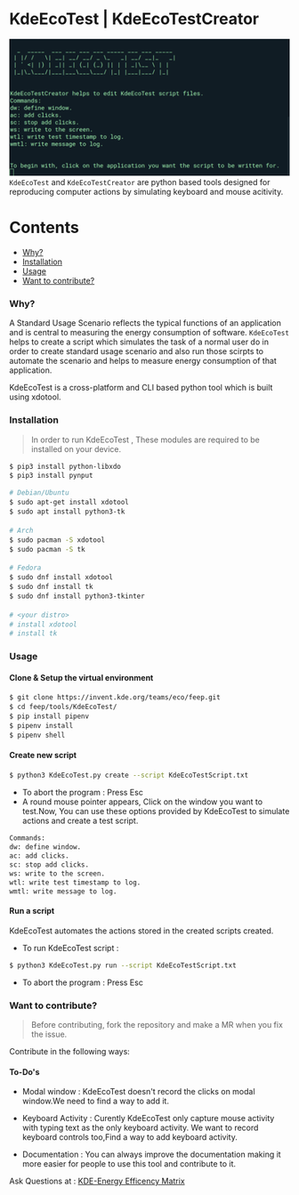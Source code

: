# KdeEcoTest | KdeEcoTestCreator

![KDE-ECO-TEST IMAGE](Kdeecotest.png)
`KdeEcoTest` and `KdeEcoTestCreator` are python based tools designed for reproducing computer actions by simulating keyboard and mouse acitivity.

Contents
========
* [Why?](#why)
* [Installation](#installation)
* [Usage](#usage)
* [Want to contribute?](#want-to-contribute)

### Why?
A Standard Usage Scenario reflects the typical functions of an application and is central to measuring the energy consumption of software.
`KdeEcoTest` helps to create a script which simulates the task of a normal user do in order to create standard usage scenario and also run those scirpts to automate the scenario and helps to measure energy consumption of that application.

KdeEcoTest is a cross-platform and CLI based python tool which is built using xdotool.

### Installation
> In order to run KdeEcoTest , These modules are required to be installed on your device.

```bash
$ pip3 install python-libxdo
$ pip3 install pynput
```

```bash
# Debian/Ubuntu
$ sudo apt-get install xdotool
$ sudo apt install python3-tk

# Arch
$ sudo pacman -S xdotool
$ sudo pacman -S tk

# Fedora
$ sudo dnf install xdotool
$ sudo dnf install tk
$ sudo dnf install python3-tkinter

# <your distro>
# install xdotool
# install tk
```

### Usage

#### Clone & Setup the virtual environment

```bash
$ git clone https://invent.kde.org/teams/eco/feep.git
$ cd feep/tools/KdeEcoTest/
$ pip install pipenv
$ pipenv install
$ pipenv shell
```

#### Create new script 

```bash
$ python3 KdeEcoTest.py create --script KdeEcoTestScript.txt
```
- To abort the program : Press Esc
- A round mouse pointer appears, Click on the window you want to test.Now, You can use these options provided by KdeEcoTest to simulate actions and create a test script.

```shell
Commands:
dw: define window.
ac: add clicks.
sc: stop add clicks.
ws: write to the screen.
wtl: write test timestamp to log.
wmtl: write message to log.
```

#### Run a script
KdeEcoTest automates the actions stored in the created scripts created.
- To run KdeEcoTest script :
```bash
$ python3 KdeEcoTest.py run --script KdeEcoTestScript.txt
```
- To abort the program : Press Esc

### Want to contribute?
> Before contributing, fork the repository and make a MR when you fix the issue.

Contribute in the following ways:

#### To-Do's
- Modal window : KdeEcoTest doesn't record the clicks on modal window.We need to find a way to add it.

- Keyboard Activity : Curently KdeEcoTest only capture mouse activity with typing text as the only keyboard activity. We want to record keyboard controls too,Find a way to add keyboard activity.

- Documentation : You can always improve the documentation making it more easier for people to use this tool and contribute to it.

Ask Questions at : [KDE-Energy Efficency Matrix](https://matrix.to/#/#energy-efficiency:kde.org)
